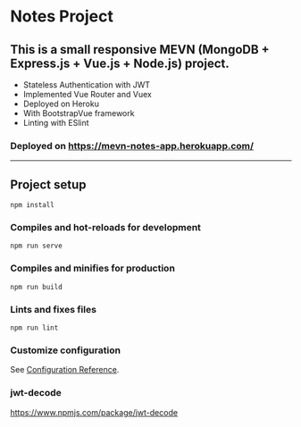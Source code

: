 # Notes Project

## This is a small responsive MEVN (MongoDB + Express.js + Vue.js + Node.js) project.

- Stateless Authentication with JWT
- Implemented Vue Router and Vuex
- Deployed on Heroku
- With BootstrapVue framework
- Linting with ESlint

### Deployed on https://mevn-notes-app.herokuapp.com/

*************************************

## Project setup
```
npm install
```

### Compiles and hot-reloads for development
```
npm run serve
```

### Compiles and minifies for production
```
npm run build
```

### Lints and fixes files
```
npm run lint
```

### Customize configuration
See [Configuration Reference](https://cli.vuejs.org/config/).

### jwt-decode
https://www.npmjs.com/package/jwt-decode
